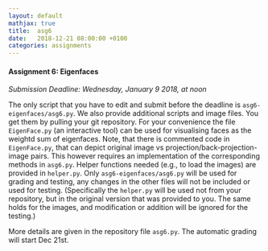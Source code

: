 ```yaml
---
layout: default
mathjax: true
title:  asg6
date:   2018-12-21 08:00:00 +0100
categories: assignments
---
```


#### Assignment 6: Eigenfaces

*Submission Deadline: Wednesday, January 9 2018, at noon*


The only script that you have to edit and submit before the deadline
is `asg6-eigenfaces/asg6.py`. We also provide additional scripts and
image files. You get them by pulling your git repository. For your
convenience the file `EigenFace.py` (an interactive tool) can be used
for visualising faces as the weightd sum of eigenfaces. Note, that
there is commented code in `EigenFace.py`, that can depict
original image vs projection/back-projection-image pairs. This however
requires an implementation of the corresponding methods in `asg6.py`.
Helper functions needed (e.g., to load the images) are provided in
`helper.py`. Only `asg6-eigenfaces/asg6.py` will be used for grading
and testing, any changes in the other files will not be included or
used for testing. (Specifically the `helper.py` will be used not from
your repository, but in the original version that was provided to
you. The same holds for the images, and modification or addition will
be ignored for the testing.)

More details are given in the repository file `asg6.py`. The automatic
grading will start Dec 21st.



